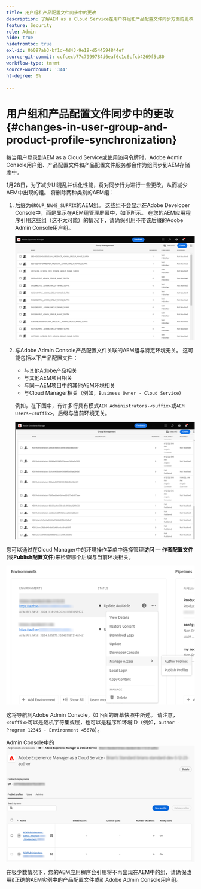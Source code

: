 ```yaml
---
title: 用户组和产品配置文件同步中的更改
description: 了解AEM as a Cloud Service在用户群组和产品配置文件同步方面的更改
feature: Security
role: Admin
hide: true
hidefromtoc: true
exl-id: 0b097ab3-bf1d-4d43-9e19-d544594844ef
source-git-commit: ccfcecb77c7999784d6eaf6c1c6cfcb4269f5c80
workflow-type: tm+mt
source-wordcount: '344'
ht-degree: 0%

---
```


# 用户组和产品配置文件同步中的更改 {#changes-in-user-group-and-product-profile-synchronization}

每当用户登录到AEM as a Cloud Service或使用访问令牌时，Adobe Admin Console用户组、产品配置文件和产品配置文件服务都会作为组同步到AEM存储库中。

1月28日，为了减少UI混乱并优化性能，将对同步行为进行一些更改，从而减少AEM中出现的组。 将删除两种类别的AEM组：

1. 后缀为`GROUP_NAME_SUFFIX`的AEM组。 这些组不会显示在Adobe Developer Console中，而是显示在AEM组管理屏幕中，如下所示。 在您的AEM应用程序引用这些组（这不太可能）的情况下，请确保引用不带该后缀的Adobe Admin Console用户组。

   ![已删除组1](/help/security/assets/removed-groups-1.png)

1. 与Adobe Admin Console产品配置文件关联的AEM组与特定环境无关。 这可能包括以下产品配置文件：

   * 与其他Adobe产品相关
   * 与其他AEM项目相关
   * 与同一AEM项目中的其他AEM环境相关
   * 与Cloud Manager相关（例如，`Business Owner - Cloud Service`）

   例如，在下图中，有许多行具有模式`AEM Administrators-<suffix>`或`AEM Users-<suffix>`，后缀与当前环境无关。

   ![已删除组2](/help/security/assets/removed-groups-2.png)

您可以通过在Cloud Manager中的环境操作菜单中选择管理&#x200B;**访问 — 作者配置文件**(或&#x200B;**Publish配置文件**)来检查哪个后缀与当前环境相关。

![检查后缀](/help/security/assets/suffix-check.png)

这将导航到Adobe Admin Console，如下面的屏幕快照中所述。 请注意，`<suffix>`可以是随机字符集或层，也可以是程序和环境ID（例如，`author - Program 12345 - Environment 45678`）。

Admin Console中的![后缀](/help/security/assets/admin-console-profile-suffixes.png)

在极少数情况下，您的AEM应用程序会引用将不再出现在AEM中的组，请确保改用i)正确的AEM实例中的产品配置文件或ii) Adobe Admin Console用户组。

